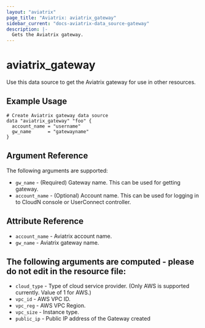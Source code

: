 ```yaml
---
layout: "aviatrix"
page_title: "Aviatrix: aviatrix_gateway"
sidebar_current: "docs-aviatrix-data_source-gateway"
description: |-
  Gets the Aviatrix gateway.
---
```


# aviatrix_gateway

Use this data source to get the Aviatrix gateway for use in other resources.

## Example Usage

```hcl
# Create Aviatrix gateway data source
data "aviatrix_gateway" "foo" {
  account_name = "username"
  gw_name      = "gatewayname"
}
```

## Argument Reference

The following arguments are supported:

* `gw_name` - (Required) Gateway name. This can be used for getting gateway.
* `account_name` - (Optional) Account name. This can be used for logging in to CloudN console or UserConnect controller.

## Attribute Reference

* `account_name` - Aviatrix account name.
* `gw_name` - Aviatrix gateway name.


## The following arguments are computed - please do not edit in the resource file:

* `cloud_type` - Type of cloud service provider. (Only AWS is supported currently. Value of 1 for AWS.)
* `vpc_id` - AWS VPC ID.
* `vpc_reg` - AWS VPC Region.
* `vpc_size` - Instance type.
* `public_ip` - Public IP address of the Gateway created
